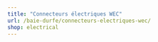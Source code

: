 ```yaml
---
title: "Connecteurs électriques WEC"
url: /baie-durfe/connecteurs-electriques-wec/
shop: electrical
---
```


